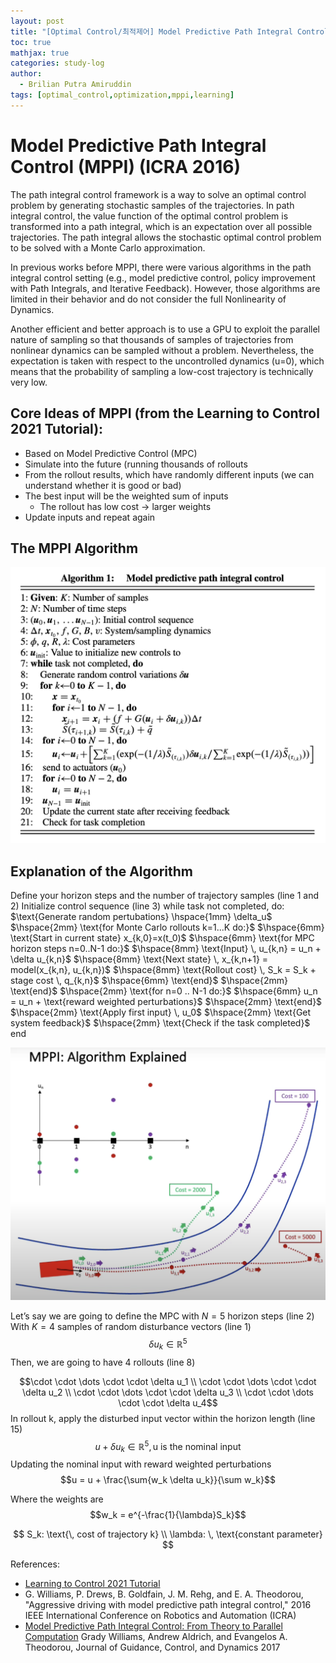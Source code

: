 ```yaml
---
layout: post
title: "[Optimal Control/최적제어] Model Predictive Path Integral Control (MPPI) (ICRA 2016)"
toc: true
mathjax: true
categories: study-log
author:
  - Brilian Putra Amiruddin
tags: [optimal_control,optimization,mppi,learning]
--- 
```

# Model Predictive Path Integral Control (MPPI) (ICRA 2016)

The path integral control framework is a way to solve an optimal control problem by generating stochastic samples of the trajectories. In path integral control, the value function of the optimal control problem is transformed into a path integral, which is an expectation over all possible trajectories. The path integral allows the stochastic optimal control problem to be solved with a Monte Carlo approximation.

In previous works before MPPI, there were various algorithms in the path integral control setting (e.g., model predictive control, policy improvement with Path Integrals, and Iterative Feedback). However, those algorithms are limited in their behavior and do not consider the full Nonlinearity of Dynamics.

Another efficient and better approach is to use a GPU to exploit the parallel nature of sampling so that thousands of samples of trajectories from nonlinear dynamics can be sampled without a problem. Nevertheless, the expectation is taken with respect to the uncontrolled dynamics (u=0), which means that the probability of sampling a low-cost trajectory is technically very low.

## Core Ideas of MPPI (from the Learning to Control 2021 Tutorial):

-   Based on Model Predictive Control (MPC)
-   Simulate into the future (running thousands of rollouts
-   From the rollout results, which have randomly different inputs (we can understand whether it is good or bad)
-   The best input will be the weighted sum of inputs
    -   The rollout has low cost → larger weights
-   Update inputs and repeat again

## The MPPI Algorithm

![MPPI Algorithm](/assets/fig/MPPI.png)

## Explanation of the Algorithm
$\text{Define your horizon steps and the number of trajectory samples (line 1 and 2)}$
$\text{Initialize control sequence (line 3)}$ 
$\text{while task not completed, do:}$
$\text{Generate random pertubations} \hspace{1mm} \delta_u$ 
$\hspace{2mm} \text{for Monte Carlo rollouts k=1...K do:}$
$\hspace{6mm} \text{Start in current state} x_{k,0}=x(t_0)$
$\hspace{6mm} \text{for MPC horizon steps n=0..N-1 do:}$
$\hspace{8mm} \text{Input} \, u_{k,n} = u_n + \delta u_{k,n}$
$\hspace{8mm} \text{Next state} \, x_{k,n+1} = model(x_{k,n}, u_{k,n})$
$\hspace{8mm} \text{Rollout cost} \, S_k = S_k + stage cost  \, q_{k,n}$
$\hspace{6mm} \text{end}$
$\hspace{2mm} \text{end}$
$\hspace{2mm} \text{for n=0 .. N-1 do:}$
$\hspace{6mm} u_n = u_n + \text{reward weighted perturbations}$
$\hspace{2mm} \text{end}$
$\hspace{2mm} \text{Apply first input} \, u_0$
$\hspace{2mm} \text{Get system feedback}$
$\hspace{2mm} \text{Check if the task completed}$
$\text{end}$

![MPPI](/assets/fig/MPPI2.png)

Let’s say we are going to define the MPC with $N=5$ horizon steps (line 2)
With $K=4$ samples of random disturbance vectors (line 1) 
$$\delta u_k \in  \mathbb{R}^5$$ 
Then, we are going to have 4 rollouts (line 8)

$$\cdot  \cdot  \dots  \cdot  \cdot  \delta u_1 \\  \cdot  \cdot  \dots  \cdot  \cdot  \delta u_2 \\  \cdot  \cdot  \dots  \cdot  \cdot  \delta u_3 \\  \cdot  \cdot  \dots  \cdot  \cdot  \delta u_4$$
In rollout k, apply the disturbed input vector within the horizon length (line 15)
$$u + \delta u_k \in  \mathbb{R}^5, \text{u is the nominal input}$$
Updating the nominal input with reward weighted perturbations $$u = u + \frac{\sum{w_k \delta u_k}}{\sum w_k}$$

Where the weights are $$w_k = e^{-\frac{1}{\lambda}S_k}$$

$$ S_k: \text{\, cost of trajectory k}  \\  \lambda: \,  \text{constant parameter} $$

References:
-   [Learning to Control 2021 Tutorial](https://www.youtube.com/watch?v=19QLyMuQ_BE)
-   G. Williams, P. Drews, B. Goldfain, J. M. Rehg, and E. A. Theodorou, "Aggressive driving with model predictive path integral control," 2016 IEEE International Conference on Robotics and Automation (ICRA)
-   [Model Predictive Path Integral Control: From Theory to Parallel Computation](https://arc.aiaa.org/doi/abs/10.2514/1.G001921) Grady Williams, Andrew Aldrich, and Evangelos A. Theodorou, Journal of Guidance, Control, and Dynamics 2017

